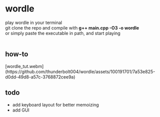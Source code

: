 # wordle
play wordle in your terminal<br/>
git clone the repo and compile with <b>g++ main.cpp -O3 -o wordle</b><br/>
or simply paste the executable in path, and start playing<br/><br/>

<h2>how-to</h2>
[wordle_tut.webm](https://github.com/thunderbolt004/wordle/assets/100191701/7a53e825-d0dd-49d8-a57c-3768872cee9a)

<h2>todo</h2>
<ul>
<li>add keyboard layout for better memoizing</li>
<li>add GUI</li>  
</ul>

